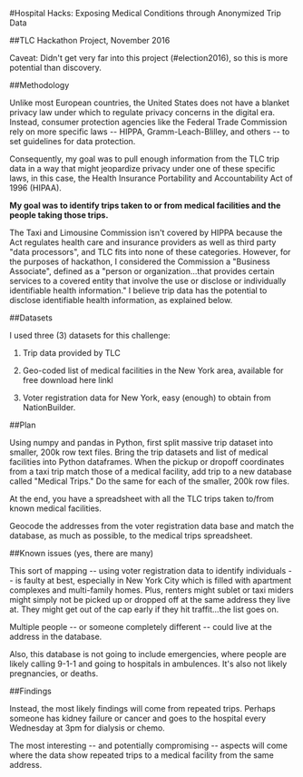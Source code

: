 #Hospital Hacks: Exposing Medical Conditions through Anonymized Trip Data

##TLC Hackathon Project, November 2016

Caveat: Didn't get very far into this project (#election2016), so this is more potential than discovery.

##Methodology

Unlike most European countries, the United States does not have a blanket privacy law under which to regulate privacy concerns in the digital era. Instead, consumer protection agencies like the Federal Trade Commission rely on more specific laws -- HIPPA, Gramm-Leach-Blilley, and others -- to set guidelines for data protection.

Consequently, my goal was to pull enough information from the TLC trip data in a way that might jeopardize privacy under one of these specific laws, in this case, the Health Insurance Portability and Accountability Act of 1996 (HIPAA).

**My goal was to identify trips taken to or from medical facilities and the people taking those trips.**

The Taxi and Limousine Commission isn't covered by HIPPA because the Act regulates health care and insurance providers as well as third party "data processors", and TLC fits into none of these categories. However, for the purposes of hackathon, I considered the Commission  a "Business Associate", defined as a "person or organization...that provides certain services to a covered entity that involve the use or disclose or individually identifiable health information." I believe trip data has the potential to disclose identifiable health information, as explained below.


##Datasets

I used three (3) datasets for this challenge:

1. Trip data provided by TLC

2. Geo-coded list of medical facilities in the New York area, available for free download here linkl[](dddd.www)

3. Voter registration data for New York, easy (enough) to obtain from NationBuilder[]().

##Plan

Using numpy and pandas in Python, first split massive trip dataset into smaller, 200k row text files. Bring the trip datasets and list of medical facilities into Python dataframes. When the pickup or dropoff coordinates from a taxi trip match those of a medical facility, add trip to a new database called "Medical Trips." Do the same for each of the smaller, 200k row files. 

At the end, you have a spreadsheet with all the TLC trips taken to/from known medical facilities. 

Geocode the addresses from the voter registration data base and match the database, as much as possible, to the medical trips spreadsheet. 

##Known issues (yes, there are many)

This sort of mapping -- using voter registration data to identify individuals -- is faulty at best, especially in New York City which is filled with apartment complexes and multi-family homes. Plus, renters might sublet or taxi miders might simply not be picked up or dropped off at the same address they live at. They might get out of the cap early if they hit traffit...the list goes on. 

Multiple people -- or someone completely different -- could live at the address in the database.

Also, this database is not going to include emergencies, where people are likely calling 9-1-1 and going to hospitals in ambulences. It's also not likely pregnancies, or deaths. 

##Findings

Instead, the most likely findings will come from repeated trips. Perhaps someone has kidney failure or cancer and goes to the hospital every Wednesday at 3pm for dialysis or chemo.  

The most interesting -- and potentially compromising -- aspects will come where the data show repeated trips to a medical facility from the same address.




